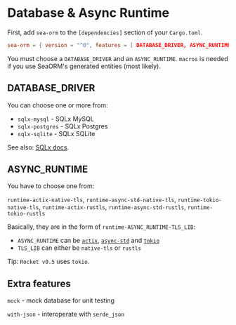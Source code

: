 # Database & Async Runtime

First, add `sea-orm` to the `[dependencies]` section of your `Cargo.toml`.

```toml
sea-orm = { version = "^0", features = [ DATABASE_DRIVER, ASYNC_RUNTIME, "macros" ], default-features = false }
```

You must choose a `DATABASE_DRIVER` and an `ASYNC_RUNTIME`. `macros` is needed if you use SeaORM's generated entities (most likely).

## DATABASE_DRIVER

You can choose one or more from:

+ `sqlx-mysql` - SQLx MySQL
+ `sqlx-postgres` - SQLx Postgres
+ `sqlx-sqlite` - SQLx SQLite

See also: [SQLx docs](https://docs.rs/crate/sqlx/latest/features).

## ASYNC_RUNTIME

You have to choose one from:

`runtime-actix-native-tls`, `runtime-async-std-native-tls`, `runtime-tokio-native-tls`, `runtime-actix-rustls`, `runtime-async-std-rustls`, `runtime-tokio-rustls`

Basically, they are in the form of `runtime-ASYNC_RUNTIME-TLS_LIB`:

+ `ASYNC_RUNTIME` can be [`actix`](https://crates.io/crates/actix), [`async-std`](https://crates.io/crates/async-std) and [`tokio`](https://crates.io/crates/tokio)
+ `TLS_LIB` can either be `native-tls` or `rustls`

Tip: `Rocket v0.5` uses `tokio`.

## Extra features

`mock` - mock database for unit testing

`with-json` - interoperate with `serde_json`